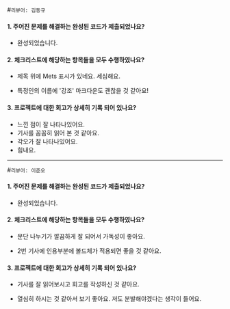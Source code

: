#```리뷰어: 김동규```  


#### 1. 주어진 문제를 해결하는 완성된 코드가 제출되었나요?  

* 완성되었습니다.  


#### 2. 체크리스트에 해당하는 항목들을 모두 수행하였나요?  

* 제목 위에 Mets 표시가 있네요. 세심해요.  

* 특정인의 이름에 '강조' 마크다운도 괜찮을 것 같아요!  


#### 3. 프로젝트에 대한 회고가 상세히 기록 되어 있나요?  

* 느낀 점이 잘 나타나있어요.  
* 기사를 꼼꼼히 읽어 본 것 같아요.  
* 각오가 잘 나타나있어요.  
* 힘내요.  

---
#```리뷰어: 이준오```  
  

#### 1. 주어진 문제를 해결하는 완성된 코드가 제출되었나요?  

* 완성되었습니다.


#### 2. 체크리스트에 해당하는 항목들을 모두 수행하였나요?  

* 문단 나누기가 깔끔하게 잘 되어서 가독성이 좋아요.

* 2번 기사에 인용부분에 볼드체가 적용되면 좋을 것 같아요.


#### 3. 프로젝트에 대한 회고가 상세히 기록 되어 있나요?  

* 기사를 잘 읽어보시고 회고를 작성하신 것 같아요.

* 열심히 하시는 것 같아서 보기 좋아요. 저도 분발해야겠다는 생각이 들어요.



